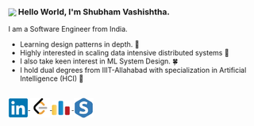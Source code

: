 ### <img align="center" src="https://media.giphy.com/media/hvRJCLFzcasrR4ia7z/giphy.gif" width="25px"> Hello World, I'm Shubham Vashishtha. 
I am a Software Engineer from India.
- Learning design patterns in depth. 🍁
- Highly interested in scaling data intensive distributed systems 🚀
- I also take keen interest in ML System Design. 🍀
- I hold dual degrees from IIIT-Allahabad with specialization in Artificial Intelligence (HCI) 🌱 

<br />

<a href="https://www.linkedin.com/in/shubhvash">
   <img src="https://raw.githubusercontent.com/devicons/devicon/master/icons/linkedin/linkedin-original.svg" align="center" width="40px" alt="<Linkedin"/>
</a>
<a href="https://leetcode.com/shubhvash/">
  <img src="https://github.com/m-e-r-l-i-n/m-e-r-l-i-n/blob/master/dependencies/leetcode.png" align="center" width="40px" alt="LeetCode"/>
</a>
<a href="https://codeforces.com/profile/jaldikar">
  <img src="https://github.com/m-e-r-l-i-n/m-e-r-l-i-n/blob/master/dependencies/codeforces.png" align="center" width="40px" alt="CodeForces"/>
</a>
<a href="https://www.spoj.com/users/coderatiiita">
   <img src="https://github.com/m-e-r-l-i-n/m-e-r-l-i-n/blob/master/dependencies/spoj.png" align="center" width="40px" alt="SPOJ"/>
</a>

<br />
<br />
